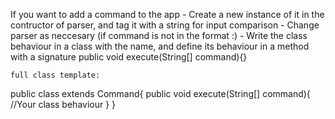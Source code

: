 If you want to add a command to the app
	- Create a new instance of it in the contructor of parser,
	 and tag it with a string for input comparison
	- Change parser as neccesary (if command is not in the 
	format <student>:<command>)
	- Write the class behaviour in a class with the name, and
	define its behaviour in a method with a signature
	public void execute(String[] command){}

	full class template:
public class <myclass> extends Command{
	public void execute(String[] command){
	//Your class behaviour
	}
}